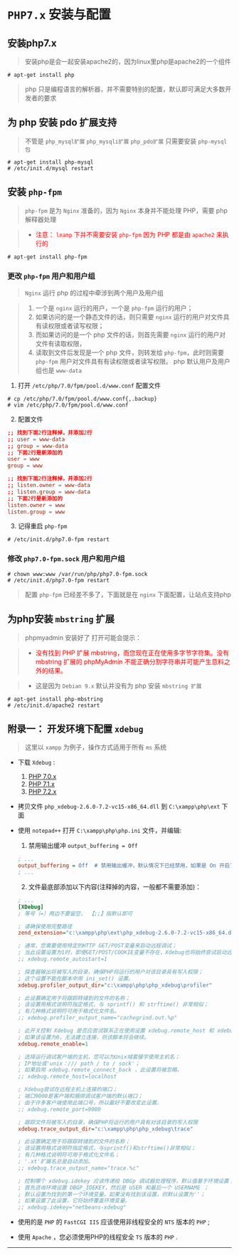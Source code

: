 # **`PHP7.x` 安装与配置**

## **安装php7.x**

> 安装php是会一起安装apache2的，因为linux里php是apache2的一个组件

```shell
# apt-get install php
```

> php 只是编程语言的解析器，并不需要特别的配置，默认即可满足大多数开发者的要求

## **为 php 安装 pdo 扩展支持**

> 不管是 `php_mysql扩展` `php_mysqli扩展` `php_pdo扩展` 只需要安装 `php-mysql包`

```shell
# apt-get install php-mysql
# /etc/init.d/mysql restart
```

## **安装 `php-fpm`**

> `php-fpm` 是为 `Nginx` 准备的，因为 `Nginx` 本身并不能处理 PHP，需要 php 解释器处理

> - <font color="red">注意： <code>lnamp</code> 下并不需要安装 <code>php-fpm</code> 因为 PHP 都是由 <code>apache2</code> 来执行的</font>

```shell
# apt-get install php-fpm
```

### **更改 `php-fpm` 用户和用户组**

> `Nginx` 运行 php 的过程中牵涉到两个用户及用户组

> 1. 一个是 `nginx` 运行的用户，一个是 `php-fpm` 运行的用户；
> 2. 如果访问的是一个静态文件的话，则只需要 `nginx` 运行的用户对文件具有读权限或者读写权限；
> 3. 而如果访问的是一个 php 文件的话，则首先需要 `nginx` 运行的用户对文件有读取权限，
> 4. 读取到文件后发现是一个 php 文件，则转发给 `php-fpm`，此时则需要 `php-fpm` 用户对文件具有有读权限或者读写权限。 php 默认用户及用户组也是 `www-data`

1. 打开 `/etc/php/7.0/fpm/pool.d/www.conf` 配置文件

  ```shell
  # cp /etc/php/7.0/fpm/pool.d/www.conf{,.backup}
  # vim /etc/php/7.0/fpm/pool.d/www.conf
  ```

2. 配置文件

  ```conf
  ;; 找到下面2行注释掉，并添加2行
  ;; user = www-data
  ;; group = www-data
  ;; 下面2行是新添加的
  user = www
  group = www

  ;; 找到下面2行注释掉，并添加2行
  ;; listen.owner = www-data
  ;; listen.group = www-data
  ;; 下面2行是新添加的
  listen.owner = www
  listen.group = www
  ```

3. 记得重启 `php-fpm`

```shell
# /etc/init.d/php7.0-fpm restart
```

### **修改 `php7.0-fpm.sock` 用户和用户组**

```shell
# chown www:www /var/run/php/php7.0-fpm.sock
# /etc/init.d/php7.0-fpm restart
```

> 配置 `php-fpm` 已经差不多了，下面就是在 `nginx` 下面配置，让站点支持php

## **为php安装 `mbstring` 扩展**

> phpmyadmin 安装好了 打开可能会提示：

> - <font color="red">没有找到 PHP 扩展 mbstring，而您现在正在使用多字节字符集。没有 mbstring 扩展的 phpMyAdmin 不能正确分割字符串并可能产生意料之外的结果。</font>

> - 这是因为 `Debian 9.x` 默认并没有为 php 安装 `mbstring 扩展`

```shell
# apt-get install php-mbstring
# /etc/init.d/apache2 restart
```

## 附录一： 开发环境下配置 `xdebug`
> 这里以 `xampp` 为例子，操作方式适用于所有 `ms` 系统

- 下载 `Xdebug` : 
  1. [PHP 7.0.x](https://xdebug.org/files/php_xdebug-2.6.0-7.0-vc14-x86_64.dll)
  2. [PHP 7.1.x](https://xdebug.org/files/php_xdebug-2.6.0-7.1-vc14-x86_64.dll)
  3. [PHP 7.2.x](https://xdebug.org/files/php_xdebug-2.6.0-7.2-vc15-x86_64.dll)
  
- 拷贝文件 `php_xdebug-2.6.0-7.2-vc15-x86_64.dll` 到 `C:\xampp\php\ext` 下面
- 使用 `notepad++` 打开 `C:\xampp\php\php.ini` 文件，并编辑:
  1. 禁用输出缓冲 `output_buffering = Off`
  ```ini
  ; ...
  output_buffering = Off  # 禁用输出缓冲，默认情况下已经禁用，如果是 On 开启了，请修改为 Off 禁用掉
  ; ...
  ```
  
  2. 文件最底部添加以下内容(注释掉的内容，一般都不需要添加)：
  ```ini
  ; ...
  [XDebug]
  ; 等号（=）两边不要留空， 【;;】指默认即可
  
  ; 请确保使用完整路径
  zend_extension="c:\xampp\php\ext\php_xdebug-2.6.0-7.2-vc15-x86_64.dll"

  ; 通常，您需要使用特定的HTTP GET/POST变量来启动远程调试；
  ; 当此设置设置为1时，即使GET/POST/COOKIE变量不存在，Xdebug也将始终尝试启动远程调试会话并尝试连接到客户端。
  ;; xdebug.remote_autostart=1

  ; 探查器输出将被写入的目录，确保PHP将运行的用户对该目录具有写入权限；
  ; 这个设置不能在脚本中用 ini_set() 设置。
  xdebug.profiler_output_dir="c:\xampp\php\php_xdebug\profiler"

  ; 此设置确定用于将跟踪转储到的文件的名称；
  ; 该设置用格式说明符指定格式，与 sprintf() 和 strftime() 非常相似；
  ; 有几种格式说明符可用于格式化文件名。
  ;; xdebug.profiler_output_name="cachegrind.out.%p"

  ; 此开关控制 Xdebug 是否应尝试联系正在使用设置 xdebug.remote_host 和 xdebug.remote_port 设置的侦听主机和端口的调试客户端；
  ; 如果该设置为0，无法建立连接，则该脚本将会继续。
  xdebug.remote_enable=1

  ; 选择运行调试客户端的主机，您可以为Unix域套接字使用主机名；
  ; IP地址或'unix：/// path / to / sock'；
  ; 如果启用 xdebug.remote_connect_back ，此设置将被忽略。
  ;; xdebug.remote_host=localhost

  ; Xdebug尝试在远程主机上连接的端口；
  ; 端口9000是客户端和捆绑调试客户端的默认端口；
  ; 由于许多客户端使用此端口号，所以最好不要改变此设置。
  ;; xdebug.remote_port=9000

  ; 跟踪文件将被写入的目录，确保PHP将运行的用户具有对该目录的写入权限
  xdebug.trace_output_dir="c:\xampp\php\php_xdebug\trace"

  ; 此设置确定用于将跟踪转储到的文件的名称；
  ; 该设置用格式说明符指定格式，与sprintf()和strftime()非常相似；
  ; 有几种格式说明符可用于格式化文件名；
  ; '.xt'扩展名总是自动添加。
  ;; xdebug.trace_output_name="trace.%c"

  ; 控制哪个 xdebug.idekey 应该传递给 DBGp 调试器处理程序，默认值基于环境设置；
  ; 首先咨询环境设置 DBGP_IDEKEY，然后是 USER 和最后一个 USERNAME ；
  ; 默认设置为找到的第一个环境变量。如果没有找到该设置，则默认设置为''；
  ; 如果设置了此设置，它将始终覆盖环境变量。
  ;; xdebug.idekey="netbeans-xdebug"
  ```

- 使用的是 `PHP` 的 `FastCGI IIS` 应该使用非线程安全的 `NTS` 版本的 `PHP` ;
- 使用 `Apache` ，您必须使用PHP的线程安全 `TS` 版本的 `PHP` .
--------------------------------------------------------------------------------

